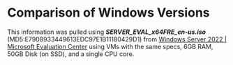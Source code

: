 # Comparison of Windows Versions

This information was pulled using ***SERVER_EVAL_x64FRE_en-us.iso*** (MD5:E7908933449613EDC97E1B11180429D1) from [Windows Server 2022 | Microsoft Evaluation Center](https://www.microsoft.com/en-us/evalcenter/download-windows-server-2022) using VMs with the same specs, 6GB RAM, 50GB Disk (on SSD), and a single CPU core.


